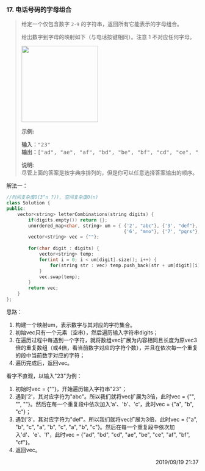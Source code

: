 ### 17. 电话号码的字母组合

> <div class="content__2ebE"><p>给定一个仅包含数字&nbsp;<code>2-9</code>&nbsp;的字符串，返回所有它能表示的字母组合。</p>
> 
> <p>给出数字到字母的映射如下（与电话按键相同）。注意 1 不对应任何字母。</p>
> 
> <p><img style="width: 200px;" src="https://assets.leetcode-cn.com/aliyun-lc-upload/original_images/17_telephone_keypad.png"></p>
> 
> <p><strong>示例:</strong></p>
> 
> <pre><strong>输入：</strong>"23"
> <strong>输出：</strong>["ad", "ae", "af", "bd", "be", "bf", "cd", "ce", "cf"].
> </pre>
> 
> <p><strong>说明:</strong><br>
> 尽管上面的答案是按字典序排列的，但是你可以任意选择答案输出的顺序。</p>
> </div>

解法一：
```cpp
//时间复杂度O(3^n ?)), 空间复杂度O(n)
class Solution {
public:
    vector<string> letterCombinations(string digits) {
        if(digits.empty()) return {};
        unordered_map<char, string> um = { {'2', "abc"}, {'3', "def"}, {'4', "ghi"}, {'5', "jkl"}, 
                                           {'6', "mno"}, {'7', "pqrs"}, {'8', "tuv"}, {'9', "wxyz"} };
        vector<string> vec = {""};
        
        for(char digit : digits) {
            vector<string> temp;
            for(int i = 0; i < um[digit].size(); i++) {
                for(string str : vec) temp.push_back(str + um[digit][i]);
            }
            vec.swap(temp);
        }
        return vec;
    }
};
```

思路：

1. 构建一个映射um，表示数字与其对应的字符集合。
2. 初始vec只有一个元素（空串），然后遍历输入字符串digits；
3. 在遍历过程中每遇到一个字符，就将数组vec扩展为内容相同且长度为原vec3倍的重复数组（或4倍，看当前数字对应的字符个数），并且在依次每一个重复的段中当前数字对应的字符；
4. 遍历完成后，返回vec。

看字不直观，以输入"23"为例：

1. 初始时vec = {""}，开始遍历输入字符串"23"；
2. 遇到'2'，其对应字符为"abc"。所以我们就将vec扩展为3倍，此时vec = {"", "", ""}。然后在每一个重复段中依次加入'a'、'b'、'c'，此时vec = {"a", "b", "c"}；
3. 遇到'3'，其对应字符为"def"。所以我们就将vec扩展为3倍，此时vec = {"a", "b", "c", "a", "b", "c", "a", "b", "c"}。然后在每一个重复段中依次加入'd'、'e'、'f'，此时vec = {"ad", "bd", "cd", "ae", "be", "ce", "af", "bf", "cf"}。
4. 返回vec。

<div style="text-align: right"> 2019/09/19 21:37 </div>